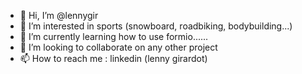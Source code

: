 - 👋 Hi, I’m @lennygir
- 👀 I’m interested in sports (snowboard, roadbiking, bodybuilding...)
- 🌱 I’m currently learning how to use formio......
- 💞️ I’m looking to collaborate on any other project
- 📫 How to reach me : linkedin (lenny girardot)

<!---
lennygir/lennygir is a ✨ special ✨ repository because its `README.md` (this file) appears on your GitHub profile.
You can click the Preview link to take a look at your changes.
--->
